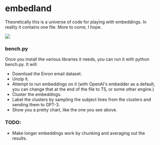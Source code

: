 # embedland
Theoretically this is a universe of code for playing with embeddings. In reality it contains one file. More to come, I hope.

![](https://user-images.githubusercontent.com/279531/221034510-aa4084a9-86dd-4ddc-99de-8718acd211b4.png)

### bench.py

Once you install the various libraries it needs, you can run it with python bench.py. It will:
* Download the Enron email dataset.
* Unzip it.
* Attempt to run embeddings on it (with OpenAI's embedder as a default, you can change that at the end of the file to T5, or some other engine.)
* Cluster the embeddings.
* Label the clusters by sampling the subject lines from the clusters and sending them to GPT-3.
* Show you a pretty chart, like the one you see above. 

### TODO:
* Make longer embeddings work by chunking and averaging out the results.
